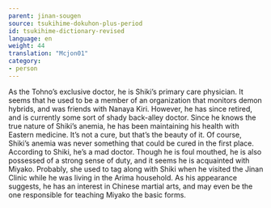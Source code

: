```yaml
---
parent: jinan-sougen
source: tsukihime-dokuhon-plus-period
id: tsukihime-dictionary-revised
language: en
weight: 44
translation: "Mcjon01"
category:
- person
---
```


As the Tohno’s exclusive doctor, he is Shiki’s primary care physician.
It seems that he used to be a member of an organization that monitors demon hybrids, and was friends with Nanaya Kiri. However, he has since retired, and is currently some sort of shady back-alley doctor.
Since he knows the true nature of Shiki’s anemia, he has been maintaining his health with Eastern medicine. It’s not a cure, but that’s the beauty of it. Of course, Shiki’s anemia was never something that could be cured in the first place.
According to Shiki, he’s a mad doctor. Though he is foul mouthed, he is also possessed of a strong sense of duty, and it seems he is acquainted with Miyako. Probably, she used to tag along with Shiki when he visited the Jinan Clinic while he was living in the Arima household. As his appearance suggests, he has an interest in Chinese martial arts, and may even be the one responsible for teaching Miyako the basic forms.
